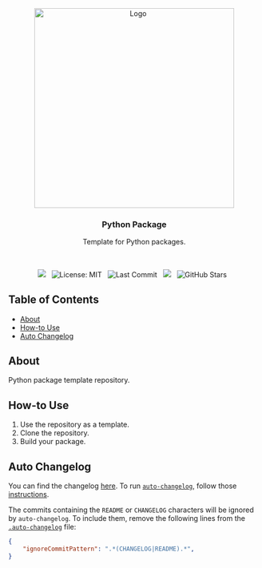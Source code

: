 <div align="center">

<img src="https://upload.wikimedia.org/wikipedia/commons/thumb/f/f8/Python_logo_and_wordmark.svg/2880px-Python_logo_and_wordmark.svg.png" alt="Logo" width="400">

  <h3 align="center">Python Package</h3>

  <p align="center">
    Template for Python packages.
    <br/><br/>
    <!-- <a href="https://healkeiser.github.io/python_package"><strong>Documentation</strong></a> -->
  </p>

  ##

  <p align="center">
    <!-- Maintenance status -->
    <img src="https://img.shields.io/badge/maintenance-actively--developed-brightgreen.svg?&label=Maintenance">&nbsp;&nbsp;
    <!-- <img src="https://img.shields.io/badge/maintenance-deprecated-red.svg?&label=Maintenance">&nbsp;&nbsp; -->
    <!-- License -->
    <img src="https://img.shields.io/badge/License-MIT-brightgreen.svg?&logo=open-source-initiative&logoColor=white" alt="License: MIT"/>&nbsp;&nbsp;
    <!-- PyPI -->
    <!-- <a href="https://pypi.org/project/python_package">
      <img src="https://img.shields.io/pypi/v/python_package?&logo=pypi&logoColor=white&label=PyPI" alt="PyPI version"/></a>&nbsp;&nbsp; -->
    <!-- Last Commit -->
    <img src="https://img.shields.io/github/last-commit/healkeiser/python_package?logo=github&label=Last%20Commit" alt="Last Commit"/>&nbsp;&nbsp;
    <!-- Commit Activity -->
    <a href="https://github.com/healkeiser/python_package/pulse" alt="Activity">
      <img src="https://img.shields.io/github/commit-activity/m/healkeiser/python_package?&logo=github&label=Commit%20Activity"/></a>&nbsp;&nbsp;
    <!-- GitHub stars -->
    <img src="https://img.shields.io/github/stars/healkeiser/python_package" alt="GitHub Stars"/>&nbsp;&nbsp;
  </p>

</div>



<!-- TABLE OF CONTENTS -->
## Table of Contents

- [About](#about)
- [How-to Use](#how-to-use)
- [Auto Changelog](#auto-changelog)



<!-- ABOUT -->
## About

Python package template repository.



<!-- HOW-TO USE -->
## How-to Use

1. Use the repository as a template.
2. Clone the repository.
3. Build your package.



<!-- AUTO-CHANGELOG -->
## Auto Changelog

You can find the changelog [here](CHANGELOG.md). To run [`auto-changelog`](https://github.com/cookpete/auto-changelog), follow those [instructions](https://healkeiser.github.io/notes/development/javascript/auto-changelog/#install).

The commits containing the `README` or `CHANGELOG` characters will be ignored by `auto-changelog`. To include them, remove the following lines from the [`.auto-changelog`](.auto-changelog) file:

```json
{
    "ignoreCommitPattern": ".*(CHANGELOG|README).*",
}
```
